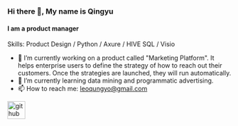 ### Hi there 👋, My name is Qingyu
#### I am a product manager


Skills: Product Design / Python / Axure / HIVE SQL / Visio

- 🔭 I’m currently working on a product called "Marketing Platform". It helps enterprise users to define the strategy of how to reach out their customers. Once the strategies are launched, they will run automatically.  
- 🌱 I’m currently learning data mining and programmatic advertising.  
- 📫 How to reach me: leoqungyo@gmail.com 


[<img src='https://cdn.jsdelivr.net/npm/simple-icons@3.0.1/icons/github.svg' alt='github' height='40'>](https://github.com/qliuaq)  





